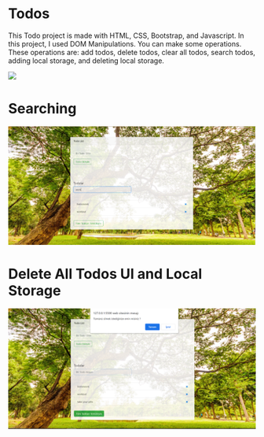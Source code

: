 # Todos
This Todo project is made with HTML, CSS, Bootstrap, and Javascript. In this project, I used DOM Manipulations. You can make some operations. These operations are:
 add todos, delete todos, clear all todos, search todos, adding local storage, and deleting local storage.
 
 <img src="https://github.com/dilankaplan/Todos/blob/master/todolistgiri%C5%9F.png">
 
 # Searching
 
 <img src="https://github.com/dilankaplan/Todos/blob/master/Ekran%20g%C3%B6r%C3%BCnt%C3%BCs%C3%BC%202021-08-21%20090323.png">
 
 # Delete All Todos UI and Local Storage
 
 <img src="https://github.com/dilankaplan/Todos/blob/master/Ekran%20g%C3%B6r%C3%BCnt%C3%BCs%C3%BC%202021-08-21%20090354.png">
 
